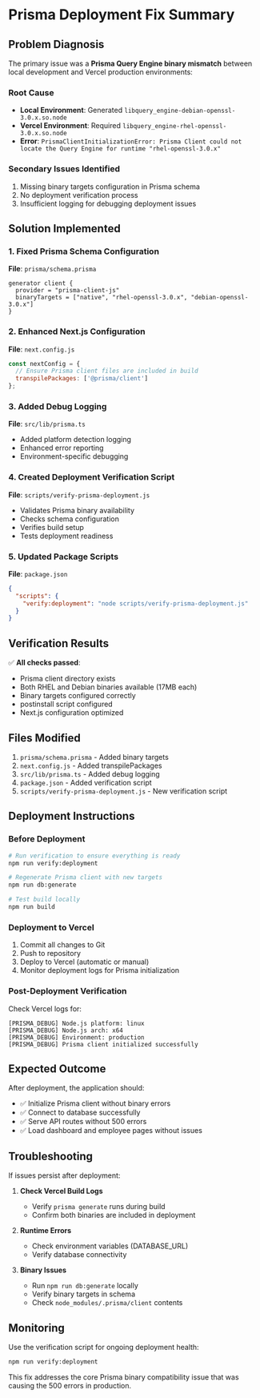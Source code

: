 # Prisma Deployment Fix Summary

## Problem Diagnosis

The primary issue was a **Prisma Query Engine binary mismatch** between local development and Vercel production environments:

### Root Cause
- **Local Environment**: Generated `libquery_engine-debian-openssl-3.0.x.so.node` 
- **Vercel Environment**: Required `libquery_engine-rhel-openssl-3.0.x.so.node`
- **Error**: `PrismaClientInitializationError: Prisma Client could not locate the Query Engine for runtime "rhel-openssl-3.0.x"`

### Secondary Issues Identified
1. Missing binary targets configuration in Prisma schema
2. No deployment verification process
3. Insufficient logging for debugging deployment issues

## Solution Implemented

### 1. Fixed Prisma Schema Configuration
**File**: `prisma/schema.prisma`
```prisma
generator client {
  provider = "prisma-client-js"
  binaryTargets = ["native", "rhel-openssl-3.0.x", "debian-openssl-3.0.x"]
}
```

### 2. Enhanced Next.js Configuration
**File**: `next.config.js`
```javascript
const nextConfig = {
  // Ensure Prisma client files are included in build
  transpilePackages: ['@prisma/client']
};
```

### 3. Added Debug Logging
**File**: `src/lib/prisma.ts`
- Added platform detection logging
- Enhanced error reporting
- Environment-specific debugging

### 4. Created Deployment Verification Script
**File**: `scripts/verify-prisma-deployment.js`
- Validates Prisma binary availability
- Checks schema configuration
- Verifies build setup
- Tests deployment readiness

### 5. Updated Package Scripts
**File**: `package.json`
```json
{
  "scripts": {
    "verify:deployment": "node scripts/verify-prisma-deployment.js"
  }
}
```

## Verification Results

✅ **All checks passed**:
- Prisma client directory exists
- Both RHEL and Debian binaries available (17MB each)
- Binary targets configured correctly
- postinstall script configured
- Next.js configuration optimized

## Files Modified

1. `prisma/schema.prisma` - Added binary targets
2. `next.config.js` - Added transpilePackages
3. `src/lib/prisma.ts` - Added debug logging
4. `package.json` - Added verification script
5. `scripts/verify-prisma-deployment.js` - New verification script

## Deployment Instructions

### Before Deployment
```bash
# Run verification to ensure everything is ready
npm run verify:deployment

# Regenerate Prisma client with new targets
npm run db:generate

# Test build locally
npm run build
```

### Deployment to Vercel
1. Commit all changes to Git
2. Push to repository
3. Deploy to Vercel (automatic or manual)
4. Monitor deployment logs for Prisma initialization

### Post-Deployment Verification
Check Vercel logs for:
```
[PRISMA_DEBUG] Node.js platform: linux
[PRISMA_DEBUG] Node.js arch: x64
[PRISMA_DEBUG] Environment: production
[PRISMA_DEBUG] Prisma client initialized successfully
```

## Expected Outcome

After deployment, the application should:
- ✅ Initialize Prisma client without binary errors
- ✅ Connect to database successfully
- ✅ Serve API routes without 500 errors
- ✅ Load dashboard and employee pages without issues

## Troubleshooting

If issues persist after deployment:

1. **Check Vercel Build Logs**
   - Verify `prisma generate` runs during build
   - Confirm both binaries are included in deployment

2. **Runtime Errors**
   - Check environment variables (DATABASE_URL)
   - Verify database connectivity

3. **Binary Issues**
   - Run `npm run db:generate` locally
   - Verify binary targets in schema
   - Check `node_modules/.prisma/client` contents

## Monitoring

Use the verification script for ongoing deployment health:
```bash
npm run verify:deployment
```

This fix addresses the core Prisma binary compatibility issue that was causing the 500 errors in production.